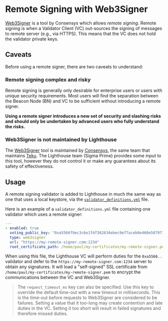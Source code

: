 # Remote Signing with Web3Signer

[Web3Signer]: https://docs.web3signer.consensys.net/en/latest/
[Consensys]: https://github.com/ConsenSys/
[Teku]: https://github.com/consensys/teku

[Web3Signer] is a tool by Consensys which allows *remote signing*. Remote signing is when a
Validator Client (VC) out-sources the signing of messages to remote server (e.g., via HTTPS). This
means that the VC does not hold the validator private keys.

## Caveats

Before using a remote signer, there are two caveats to understand:

### Remote signing complex and risky

Remote signing is generally only desirable for enterprise users or users with unique security
requirements. Most users will find the separation between the Beacon Node (BN) and VC to be
sufficient without introducing a remote signer.

**Using a remote signer introduces a new set of security and slashing risks and should only be
undertaken by advanced users who fully understand the risks.**

### Web3Signer is not maintained by Lighthouse

The [Web3Signer] tool is maintained by [Consensys], the same team that maintains [Teku]. The
Lighthouse team (Sigma Prime) provides some input to this tool, however they do not control it or
make any guarantees about its safety of effectiveness.

## Usage

A remote signing validator is added to Lighthouse in much the same way as one that uses a local
keystore, via the [`validator_definitions.yml`](./validator-management.md) file.

Here is an example of a `validator_definitions.yml` file containing one validator which uses a
remote signer:

```yaml
---
- enabled: true
  voting_public_key: "0xa5566f9ec3c6e1fdf362634ebec9ef7aceb0e460e5079714808388e5d48f4ae1e12897fed1bea951c17fa389d511e477"
  type: web3signer
  url: "https://my-remote-signer.com:1234"
  root_certificate_path: /home/paul/my-certificates/my-remote-signer.pem
```

When using this file, the Lighthouse VC will perform duties for the `0xa5566..` validator and defer
to the `https://my-remote-signer.com:1234` server to obtain any signatures. It will load a
"self-signed" SSL certificate from `/home/paul/my-certificates/my-remote-signer.pem` to encrypt the
communications between the VC and Web3Signer.

> The `request_timeout_ms` key can also be specified. Use this key to override the default time-out
> with a new timeout in milliseconds. This is the time-out before requests to Web3Signer are
> considered to be failures. Setting a value that it too-long may create contention and late duties
> in the VC.  Setting it too short will result in failed signatures and therefore missed duties.
